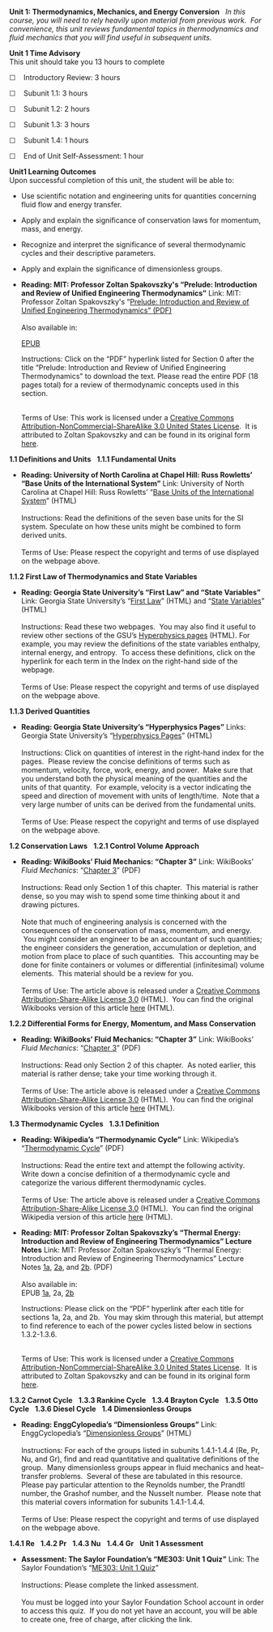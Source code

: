 **Unit 1: Thermodynamics, Mechanics, and Energy Conversion** <span
id="1"></span> 
*In this course, you will need to rely heavily upon material from
previous work.  For convenience, this unit reviews fundamental topics in
thermodynamics and fluid mechanics that you will find useful in
subsequent units.*

**Unit 1 Time Advisory**  
This unit should take you 13 hours to complete

☐    Introductory Review: 3 hours

☐    Subunit 1.1: 3 hours

☐    Subunit 1.2: 2 hours

☐    Subunit 1.3: 3 hours

☐    Subunit 1.4: 1 hours

☐    End of Unit Self-Assessment: 1 hour

**Unit1 Learning Outcomes**  
Upon successful completion of this unit, the student will be able to:

-   Use scientific notation and engineering units for quantities
    concerning fluid flow and energy transfer.
-   Apply and explain the significance of conservation laws for
    momentum, mass, and energy.
-   Recognize and interpret the significance of several thermodynamic
    cycles and their descriptive parameters.
-   Apply and explain the significance of dimensionless groups.

-   **Reading: MIT: Professor Zoltan Spakovszky's “Prelude: Introduction
    and Review of Unified Engineering Thermodynamics”**
    Link: MIT: Professor Zoltan Spakovszky's “[Prelude: Introduction and
    Review of Unified Engineering Thermodynamics”
    (PDF)](https://resources.saylor.org/archived/wp-content/uploads/2011/07/ME303-1.pdf)  
        
     Also available in:  

    [EPUB](https://resources.saylor.org/archived/wp-content/uploads/2011/07/ME303-1-Zoltan-Spakovszky.epub)  
      
     Instructions: Click on the “PDF” hyperlink listed for Section 0
    after the title “Prelude: Introduction and Review of Unified
    Engineering Thermodynamics” to download the text. Please read the
    entire PDF (18 pages total) for a review of thermodynamic concepts
    used in this section.  
        

    Terms of Use: This work is licensed under a [Creative Commons
    Attribution-NonCommercial-ShareAlike 3.0 United States
    License](http://creativecommons.org/licenses/by-nc-sa/3.0/us/).  It
    is attributed to Zoltan Spakovszky and can be found in its original
    form
    [here](http://ocw.mit.edu/courses/aeronautics-and-astronautics/16-050-thermal-energy-fall-2002/lecture-notes/).<span
    class="Apple-style-span"
    style="font-family: arial; font-size: small; color: rgb(0, 0, 0); "><span
    class="Apple-style-span"
    style="font-family: arial, sans, sans-serif; font-size: 13px; white-space: pre; ">
    </span></span>

**1.1 Definitions and Units** <span id="1.1"></span> 
**1.1.1 Fundamental Units** <span id="1.1.1"></span> 
-   **Reading: University of North Carolina at Chapel Hill: Russ
    Rowletts’ “Base Units of the International System”**
    Link: University of North Carolina at Chapel Hill: Russ Rowletts’
    “[Base Units of the International
    System](http://www.unc.edu/~rowlett/units/sifundam.html)” (HTML)  
        
     Instructions: Read the definitions of the seven base units for the
    SI system. Speculate on how these units might be combined to form
    derived units.  
        
     Terms of Use: Please respect the copyright and terms of use
    displayed on the webpage above.

**1.1.2 First Law of Thermodynamics and State Variables** <span
id="1.1.2"></span> 
-   **Reading: Georgia State University’s “First Law” and “State
    Variables”**
    Link: Georgia State University’s “[First
    Law](http://hyperphysics.phy-astr.gsu.edu/hbase/thermo/firlaw.html)”
    (HTML) and “[State
    Variables](http://hyperphysics.phy-astr.gsu.edu/hbase/kinetic/idegas.html#c3)”
    (HTML)  
        
     Instructions: Read these two webpages.  You may also find it useful
    to review other sections of the GSU’s [Hyperphysics
    pages](http://hyperphysics.phy-astr.gsu.edu/hbase/thermo/) (HTML).
    For example, you may review the definitions of the state variables
    enthalpy, internal energy, and entropy.  To access these
    definitions, click on the hyperlink for each term in the Index on
    the right-hand side of the webpage.  
        
     Terms of Use: Please respect the copyright and terms of use
    displayed on the webpage above.

**1.1.3 Derived Quantities** <span id="1.1.3"></span> 
-   **Reading: Georgia State University’s “Hyperphysics Pages”**
    Links: Georgia State University’s “[Hyperphysics
    Pages](http://hyperphysics.phy-astr.gsu.edu/hbase/hframe.html)”
    (HTML)  
        
     Instructions: Click on quantities of interest in the right-hand
    index for the pages.  Please review the concise definitions of terms
    such as momentum, velocity, force, work, energy, and power.  Make
    sure that you understand both the physical meaning of the quantities
    and the units of that quantity.  For example, velocity is a vector
    indicating the speed and direction of movement with units of
    length/time.  Note that a very large number of units can be derived
    from the fundamental units.    
        
     Terms of Use: Please respect the copyright and terms of use
    displayed on the webpage above.

**1.2 Conservation Laws** <span id="1.2"></span> 
**1.2.1 Control Volume Approach** <span id="1.2.1"></span> 
-   **Reading: WikiBooks’ Fluid Mechanics: “Chapter 3”**
    Link: WikiBooks’ *Fluid Mechanics*: “[Chapter
    3](https://resources.saylor.org/archived/wp-content/uploads/2011/04/Fluid-Mechanics_Ch3.pdf)”
    (PDF)  
        
     Instructions: Read only Section 1 of this chapter.  This material
    is rather dense, so you may wish to spend some time thinking about
    it and drawing pictures.  
        
     Note that much of engineering analysis is concerned with the
    consequences of the conservation of mass, momentum, and energy.  You
    might consider an engineer to be an accountant of such quantities;
    the engineer considers the generation, accumulation or depletion,
    and motion from place to place of such quantities.  This accounting
    may be done for finite containers or volumes or differential
    (infinitesimal) volume elements.  This material should be a review
    for you.  
        
     Terms of Use: The article above is released under a [Creative
    Commons Attribution-Share-Alike License
    3.0](http://creativecommons.org/licenses/by-sa/3.0/) (HTML).  You
    can find the original Wikibooks version of this article
    [here](http://en.wikibooks.org/wiki/Fluid_Mechanics/Ch3) (HTML).

**1.2.2 Differential Forms for Energy, Momentum, and Mass Conservation**
<span id="1.2.2"></span> 
-   **Reading: WikiBooks’ Fluid Mechanics: “Chapter 3”**
    Link: WikiBooks’ *Fluid Mechanics*: “[Chapter
    3](https://resources.saylor.org/archived/wp-content/uploads/2011/04/Fluid-Mechanics_Ch3.pdf)”
    (PDF)  
        
     Instructions: Read only Section 2 of this chapter.  As noted
    earlier, this material is rather dense; take your time working
    through it.  
        
     Terms of Use: The article above is released under a [Creative
    Commons Attribution-Share-Alike License
    3.0](http://creativecommons.org/licenses/by-sa/3.0/) (HTML).  You
    can find the original Wikibooks version of this article
    [here](http://en.wikibooks.org/wiki/Fluid_Mechanics/Ch3) (HTML).

**1.3 Thermodynamic Cycles** <span id="1.3"></span> 
**1.3.1 Definition** <span id="1.3.1"></span> 
-   **Reading: Wikipedia’s “Thermodynamic Cycle”**
    Link: Wikipedia’s “[Thermodynamic
    Cycle](https://resources.saylor.org/archived/wp-content/uploads/2011/04/Thermodynamic_cycle.pdf)”
    (PDF)  
        
     Instructions: Read the entire text and attempt the following
    activity.  Write down a concise definition of a thermodynamic cycle
    and categorize the various different thermodynamic cycles.  
        
     Terms of Use: The article above is released under a [Creative
    Commons Attribution-Share-Alike License
    3.0](http://creativecommons.org/licenses/by-sa/3.0/) (HTML).  You
    can find the original Wikipedia version of this article
    [here](http://en.wikipedia.org/wiki/Thermodynamic_cycle) (HTML).

-   **Reading: MIT: Professor Zoltan Spakovszky’s “Thermal Energy:
    Introduction and Review of Engineering Thermodynamics” Lecture
    Notes**
    Link: MIT: Professor Zoltan Spakovszky’s “Thermal Energy:
    Introduction and Review of Engineering Thermodynamics” Lecture
    Notes [1a](https://resources.saylor.org/archived/wp-content/uploads/2011/07/ME303-1a.pdf),
    [2a](https://resources.saylor.org/archived/wp-content/uploads/2011/07/ME303-2a.pdf),
    and
    [2b](https://resources.saylor.org/archived/wp-content/uploads/2011/07/ME303-2b.pdf). (PDF)  
        
     Also available in:  
     EPUB
    [1a](https://resources.saylor.org/archived/wp-content/uploads/2011/07/ME303-1a-Zoltan-Spakovszky.epub),
    2a,
    [2b](https://resources.saylor.org/archived/wp-content/uploads/2011/07/ME303-2b-Zoltan-Spakovszky.epub)  
      
     Instructions: Please click on the “PDF” hyperlink after each title
    for sections 1a, 2a, and 2b.  You may skim through this material,
    but attempt to find reference to each of the power cycles listed
    below in sections 1.3.2-1.3.6.  
        

    Terms of Use: This work is licensed under a [Creative Commons
    Attribution-NonCommercial-ShareAlike 3.0 United States
    License](http://creativecommons.org/licenses/by-nc-sa/3.0/us/).  It
    is attributed to Zoltan Spakovszky and can be found in its original
    form
    [here](http://ocw.mit.edu/courses/aeronautics-and-astronautics/16-050-thermal-energy-fall-2002/lecture-notes/).<span
    class="Apple-style-span"
    style="font-family: arial; font-size: small; color: rgb(0, 0, 0); "><span
    class="Apple-style-span"
    style="font-family: arial, sans, sans-serif; font-size: 13px; white-space: pre; ">
    </span></span>

**1.3.2 Carnot Cycle** <span id="1.3.2"></span> 
**1.3.3 Rankine Cycle** <span id="1.3.3"></span> 
**1.3.4 Brayton Cycle** <span id="1.3.4"></span> 
**1.3.5 Otto Cycle** <span id="1.3.5"></span> 
**1.3.6 Diesel Cycle** <span id="1.3.6"></span> 
**1.4 Dimensionless Groups** <span id="1.4"></span> 
-   **Reading: EnggCylopedia’s “Dimensionless Groups”**
    Link: EnggCyclopedia’s “[Dimensionless
    Groups](http://www.enggcyclopedia.com/welcome-to-enggcyclopedia/miscellaneous/dimensionless-groups/)”
    (HTML)  
        
     Instructions: For each of the groups listed in subunits 1.4.1-1.4.4
    (Re, Pr, Nu, and Gr), find and read quantitative and qualitative
    definitions of the group.  Many dimensionless groups appear in fluid
    mechanics and heat–transfer problems.  Several of these are
    tabulated in this resource.  Please pay particular attention to the
    Reynolds number, the Prandtl number, the Grashof number, and the
    Nusselt number.  Please note that this material covers information
    for subunits 1.4.1-1.4.4.  
        
     Terms of Use: Please respect the copyright and terms of use
    displayed on the webpage above.

**1.4.1 Re** <span id="1.4.1"></span> 
**1.4.2 Pr** <span id="1.4.2"></span> 
**1.4.3 Nu** <span id="1.4.3"></span> 
**1.4.4 Gr** <span id="1.4.4"></span> 
**Unit 1 Assessment** <span id="1.5"></span> 
-   **Assessment: The Saylor Foundation’s “ME303: Unit 1 Quiz"**
    Link: The Saylor Foundation’s “[ME303: Unit 1
    Quiz](http://school.saylor.org/mod/quiz/view.php?id=948)”  
        
     Instructions: Please complete the linked assessment.  
        
     You must be logged into your Saylor Foundation School account in
    order to access this quiz.  If you do not yet have an account, you
    will be able to create one, free of charge, after clicking the
    link. 


